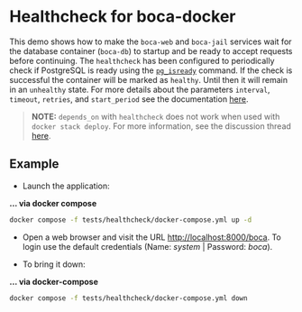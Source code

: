 # Healthcheck for boca-docker

This demo shows how to make the `boca-web` and `boca-jail` services wait for the database container (`boca-db`) to startup and be ready to accept requests before continuing. The `healthcheck` has been configured to periodically check if PostgreSQL is ready using the [`pg_isready`](https://www.postgresql.org/docs/14/app-pg-isready.html) command.
If the check is successful the container will be marked as `healthy`. Until then it will remain in an `unhealthy` state. For more details about the parameters `interval`, `timeout`, `retries`, and `start_period` see the documentation [here](https://docs.docker.com/engine/reference/builder/#healthcheck).

> **NOTE:** `depends_on` with `healthcheck` does not work when used with `docker stack deploy`. For more information, see the discussion thread [here](https://github.com/docker/compose/issues/4305).

## Example

* Launch the application:

**... via docker compose**

  ```sh
  docker compose -f tests/healthcheck/docker-compose.yml up -d
  ```

* Open a web browser and visit the URL [http://localhost:8000/boca](http://localhost:8000/boca). To login use the default credentials (Name: _system_ | Password: _boca_).

* To bring it down:

**... via docker-compose**

  ```sh
  docker compose -f tests/healthcheck/docker-compose.yml down
  ```
